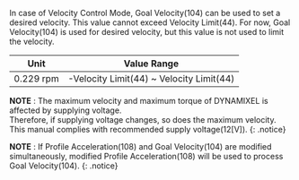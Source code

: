 In case of Velocity Control Mode, Goal Velocity(104) can be used to set a desired velocity. This value cannot exceed Velocity Limit(44). For now, Goal Velocity(104) is used for desired velocity, but this value is not used to limit the velocity.

|Unit|Value Range|
| :---: | :---: |
| 0.229 rpm | -Velocity Limit(44) ~ Velocity Limit(44) |

**NOTE** : The maximum velocity and maximum torque of DYNAMIXEL is affected by supplying voltage.  
Therefore, if supplying voltage changes, so does the maximum velocity. This manual complies with recommended supply voltage(12[V]).
{: .notice}

**NOTE** : If Profile Acceleration(108) and Goal Velocity(104) are modified simultaneously, modified Profile Acceleration(108) will be used to process Goal Velocity(104).
{: .notice}

